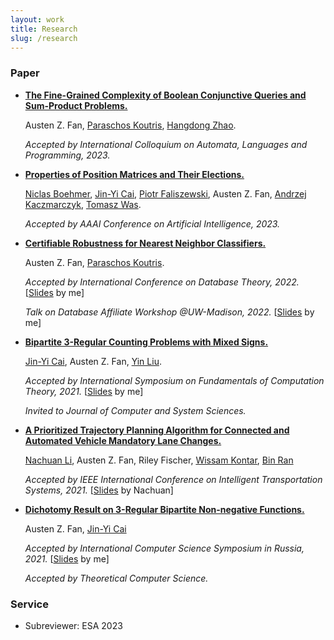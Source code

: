 ```yaml
---
layout: work
title: Research
slug: /research
---
```


### Paper
* [**The Fine-Grained Complexity of Boolean Conjunctive Queries and Sum-Product Problems.**](https://arxiv.org/abs/2304.14557)

  Austen Z. Fan, [Paraschos Koutris](https://pages.cs.wisc.edu/~paris/), [Hangdong Zhao](https://pages.cs.wisc.edu/~hangdong/).

  *Accepted by International Colloquium on Automata, Languages and Programming, 2023.*

* [**Properties of Position Matrices and Their Elections.**](https://arxiv.org/abs/2303.02538)

  [Niclas Boehmer](https://sites.google.com/view/niclas-boehmer/home), [Jin-Yi Cai](https://pages.cs.wisc.edu/~jyc/), [Piotr Faliszewski](https://home.agh.edu.pl/~faliszew/), Austen Z. Fan, [Andrzej Kaczmarczyk](https://akaczmarczyk.com/), [Tomasz Was](https://www.mimuw.edu.pl/~twas/).

  *Accepted by AAAI Conference on Artificial Intelligence, 2023.*


* [**Certifiable Robustness for Nearest Neighbor Classifiers.**](https://arxiv.org/abs/2201.04770)

  Austen Z. Fan, [Paraschos Koutris](https://pages.cs.wisc.edu/~paris/).

  *Accepted by International Conference on Database Theory, 2022.* [[Slides](assets/slides/ICDT_2022_Presentation.pdf) by me]

  *Talk on Database Affiliate Workshop @UW-Madison, 2022.*  [[Slides](assets/slides/ICDT_2022_Presentation.pdf) by me]


* [**Bipartite 3-Regular Counting Problems with Mixed Signs.**](https://www.sciencedirect.com/science/article/abs/pii/S0022000023000144)

  [Jin-Yi Cai](https://pages.cs.wisc.edu/~jyc/), Austen Z. Fan, [Yin Liu](https://pages.cs.wisc.edu/~yinl/).

  *Accepted by International Symposium on Fundamentals of Computation Theory, 2021.* [[Slides](assets/slides/FCT_2021_Presentation.pdf) by me]

  *Invited to Journal of Computer and System Sciences.*
  

* [**A Prioritized Trajectory Planning Algorithm for Connected and Automated Vehicle Mandatory Lane Changes.**](https://ieeexplore.ieee.org/document/9564913)

  [Nachuan Li](https://www.linkedin.com/in/nachuanli/), Austen Z. Fan, Riley Fischer, [Wissam Kontar](https://wissamkontar.github.io/), [Bin Ran](https://directory.engr.wisc.edu/cee/Faculty/Ran_Bin/)

  *Accepted by IEEE International Conference on Intelligent Transportation Systems, 2021.* [[Slides](assets/slides/ITSC_2021_Presentation.pdf) by Nachuan]


* [**Dichotomy Result on 3-Regular Bipartite Non-negative Functions.**](https://www.sciencedirect.com/science/article/abs/pii/S0304397523000580)

  Austen Z. Fan, [Jin-Yi Cai](https://pages.cs.wisc.edu/~jyc/)

  *Accepted by International Computer Science Symposium in Russia, 2021.* [[Slides](assets/slides/CSR_2021_Presentation.pdf) by me]

  *Accepted by Theoretical Computer Science.*


### Service
* Subreviewer: ESA 2023

